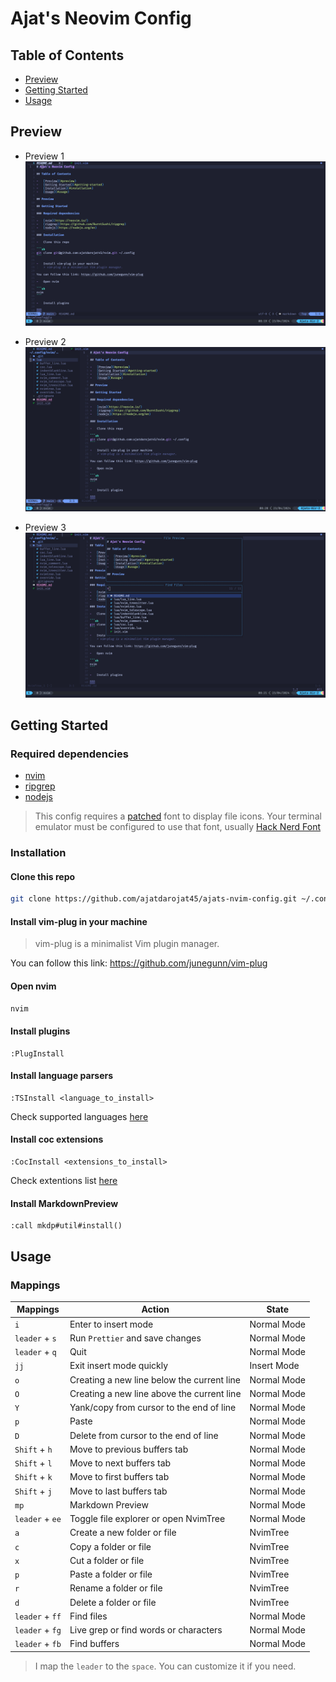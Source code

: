 # Ajat's Neovim Config

## Table of Contents

-   [Preview](#preview)
-   [Getting Started](#getting-started)
-   [Usage](#usage)

## Preview

-   Preview 1
    ![preview-1](./assets/editor.jpg "preview-1")

-   Preview 2
    ![preview-2](./assets/explorer.jpg "preview-2")

-   Preview 3
    ![preview-3](./assets/finder.jpg "preview-3")

## Getting Started

### Required dependencies

-   [nvim](https://neovim.io/)
-   [ripgrep](https://github.com/BurntSushi/ripgrep)
-   [nodejs](https://nodejs.org/en)

> This config requires a [patched](https://www.nerdfonts.com/) font to display file icons. Your terminal emulator must be configured to use that font, usually [Hack Nerd Font](https://github.com/ryanoasis/nerd-fonts/releases/download/v3.2.1/Hack.zip)

### Installation

#### Clone this repo

```sh
git clone https://github.com/ajatdarojat45/ajats-nvim-config.git ~/.config/nvim
```

#### Install vim-plug in your machine

> vim-plug is a minimalist Vim plugin manager.

You can follow this link: https://github.com/junegunn/vim-plug

#### Open nvim

```sh
nvim
```

#### Install plugins

```
:PlugInstall
```

#### Install language parsers

```
:TSInstall <language_to_install>
```

Check supported languages [here](https://github.com/nvim-treesitter/nvim-treesitter#supported-languages)

#### Install coc extensions

```
:CocInstall <extensions_to_install>
```

Check extentions list [here](https://github.com/neoclide/coc.nvim/wiki/Using-coc-extensions#implemented-coc-extensions)

#### Install MarkdownPreview

```
:call mkdp#util#install()
```

## Usage

### Mappings

| Mappings        | Action                                     | State       |
| --------------- | ------------------------------------------ | ----------- |
| `i`             | Enter to insert mode                       | Normal Mode |
| `leader` + `s`  | Run `Prettier` and save changes            | Normal Mode |
| `leader` + `q`  | Quit                                       | Normal Mode |
| `jj`            | Exit insert mode quickly                   | Insert Mode |
| `o`             | Creating a new line below the current line | Normal Mode |
| `O`             | Creating a new line above the current line | Normal Mode |
| `Y`             | Yank/copy from cursor to the end of line   | Normal Mode |
| `p`             | Paste                                      | Normal Mode |
| `D`             | Delete from cursor to the end of line      | Normal Mode |
| `Shift` + `h`   | Move to previous buffers tab               | Normal Mode |
| `Shift` + `l`   | Move to next buffers tab                   | Normal Mode |
| `Shift` + `k`   | Move to first buffers tab                  | Normal Mode |
| `Shift` + `j`   | Move to last buffers tab                   | Normal Mode |
| `mp`            | Markdown Preview                           | Normal Mode |
| `leader` + `ee` | Toggle file explorer or open NvimTree      | Normal Mode |
| `a`             | Create a new folder or file                | NvimTree    |
| `c`             | Copy a folder or file                      | NvimTree    |
| `x`             | Cut a folder or file                       | NvimTree    |
| `p`             | Paste a folder or file                     | NvimTree    |
| `r`             | Rename a folder or file                    | NvimTree    |
| `d`             | Delete a folder or file                    | NvimTree    |
| `leader` + `ff` | Find files                                 | Normal Mode |
| `leader` + `fg` | Live grep or find words or characters      | Normal Mode |
| `leader` + `fb` | Find buffers                               | Normal Mode |

> I map the `leader` to the `space`. You can customize it if you need.
